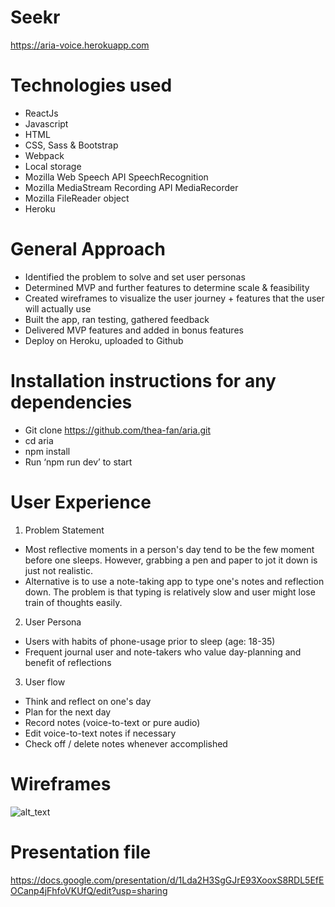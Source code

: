 # Seekr
https://aria-voice.herokuapp.com

# Technologies used
  - ReactJs
  - Javascript
  - HTML
  - CSS, Sass & Bootstrap
  - Webpack
  - Local storage
  - Mozilla Web Speech API SpeechRecognition
  - Mozilla MediaStream Recording API MediaRecorder
  - Mozilla FileReader object
  - Heroku

# General Approach
- Identified the problem to solve and set user personas
- Determined MVP and further features to determine scale & feasibility
- Created wireframes to visualize the user journey + features that the user will actually use
- Built the app, ran testing, gathered feedback
- Delivered MVP features and added in bonus features
- Deploy on Heroku, uploaded to Github

# Installation instructions for any dependencies
- Git clone https://github.com/thea-fan/aria.git
- cd aria
- npm install
- Run ‘npm run dev’ to start


# User Experience
1. Problem Statement
  - Most reflective moments in a person's day tend to be the few moment before one sleeps. However, grabbing a pen and paper to jot it down is just not realistic. 
  - Alternative is to use a note-taking app to type one's notes and reflection down. The problem is that typing is relatively slow and user might lose train of thoughts easily.
2. User Persona
  - Users with habits of phone-usage prior to sleep (age: 18-35)
  - Frequent journal user and note-takers who value day-planning and benefit of reflections 
3. User flow 
  - Think and reflect on one's day
  - Plan for the next day
  - Record notes (voice-to-text or pure audio)
  - Edit voice-to-text notes if necessary
  - Check off / delete notes whenever accomplished 


# Wireframes
![alt_text](https://www.dropbox.com/s/pt7mrl9p0jvjzvr/aria-wireframe.png?dl=0)

# Presentation file
https://docs.google.com/presentation/d/1Lda2H3SgGJrE93XooxS8RDL5EfEOCanp4jFhfoVKUfQ/edit?usp=sharing